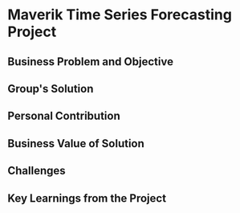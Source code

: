 # Maverik Time Series Forecasting Project

## Business Problem and Objective

## Group's Solution

## Personal Contribution

## Business Value of Solution

## Challenges

## Key Learnings from the Project
